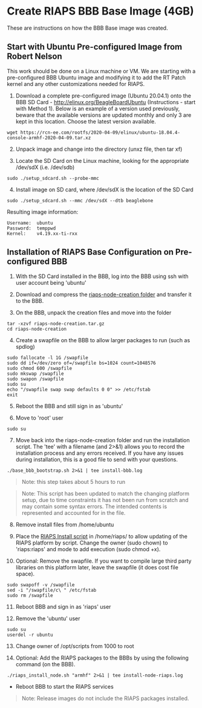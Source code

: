 # Create RIAPS BBB Base Image (4GB)

These are instructions on how the BBB Base image was created.  

## Start with Ubuntu Pre-configured Image from Robert Nelson

This work should be done on a Linux machine or VM. We are starting with a pre-configured BBB Ubuntu image and modifying it to add the RT Patch kernel and any other customizations needed for RIAPS.

1) Download a complete pre-configured image (Ubuntu 20.04.1) onto the BBB SD Card - http://elinux.org/BeagleBoardUbuntu (Instructions - start with Method 1).  Below is an example of a version used previously, beware that the available versions are updated monthly and only 3 are kept in this location.  Choose the latest version available.

```
wget https://rcn-ee.com/rootfs/2020-04-09/elinux/ubuntu-18.04.4-console-armhf-2020-04-09.tar.xz
```

2) Unpack image and change into the directory (unxz file, then tar xf)

3) Locate the SD Card on the Linux machine, looking for the appropriate /dev/sdX (i.e. /dev/sdb)

```
sudo ./setup_sdcard.sh --probe-mmc
```

4) Install image on SD card, where /dev/sdX is the location of the SD Card

```
sudo ./setup_sdcard.sh --mmc /dev/sdX --dtb beaglebone
```

Resulting image information:

```
Username:  ubuntu
Password:  temppwd
Kernel:    v4.19.xx-ti-rxx
```

## Installation of RIAPS Base Configuration on Pre-configured BBB

1) With the SD Card installed in the BBB, log into the BBB using ssh with user account being 'ubuntu'

2) Download and compress the [riaps-node-creation folder](https://github.com/RIAPS/riaps-integration/tree/master/riaps-node-creation) and transfer it to the BBB.

3) On the BBB, unpack the creation files and move into the folder

```
tar -xzvf riaps-node-creation.tar.gz
cd riaps-node-creation
```

4) Create a swapfile on the BBB to allow larger packages to run (such as spdlog)

```
sudo fallocate -l 1G /swapfile
sudo dd if=/dev/zero of=/swapfile bs=1024 count=1048576
sudo chmod 600 /swapfile
sudo mkswap /swapfile
sudo swapon /swapfile
sudo su
echo "/swapfile swap swap defaults 0 0" >> /etc/fstab
exit
```

5) Reboot the BBB and still sign in as 'ubuntu'

6) Move to 'root' user

```
sudo su
```

7) Move back into the riaps-node-creation folder and run the installation script. The 'tee' with a filename (and 2>&1) allows you to record the installation process and any errors received. If you have any issues during installation, this is a good file to send with your questions.

```
./base_bbb_bootstrap.sh 2>&1 | tee install-bbb.log
```

> Note: this step takes about 5 hours to run

> Note:  This script has been updated to match the changing platform setup, due to time constraints it has not been run from scratch and may contain some syntax errors.  The intended contents is represented and accounted for in the file.

8) Remove install files from /home/ubuntu

9) Place the [RIAPS Install script](https://github.com/RIAPS/riaps-integration/blob/master/riaps-node-runtime/riaps_install_node.sh) in /home/riaps/ to allow updating of the RIAPS platform by script. Change the owner (sudo chown) to 'riaps:riaps' and mode to add execution (sudo chmod +x).

10) Optional:  Remove the swapfile.  If you want to compile large third party libraries on this platform later, leave the swapfile (it does cost file space).

```
sudo swapoff -v /swapfile
sed -i "/swapfile/c\ " /etc/fstab
sudo rm /swapfile
```

11) Reboot BBB and sign in as 'riaps' user

12) Remove the 'ubuntu' user

```
sudo su
userdel -r ubuntu
```

13) Change owner of /opt/scripts from 1000 to root

14) Optional: Add the RIAPS packages to the BBBs by using the following command (on the BBB).

```
./riaps_install_node.sh "armhf" 2>&1 | tee install-node-riaps.log
```

- Reboot BBB to start the RIAPS services

> Note: Release images do not include the RIAPS packages installed.
